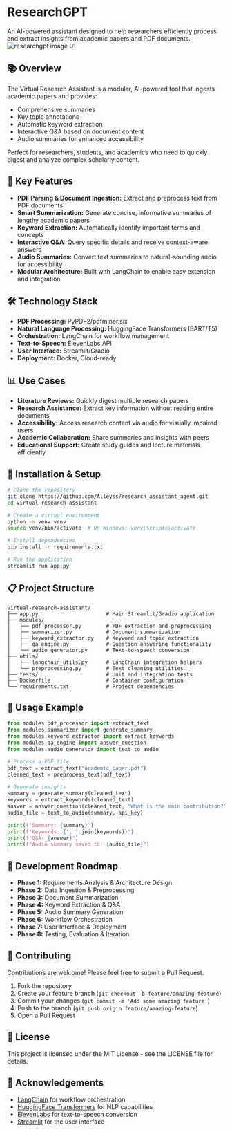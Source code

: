 # ResearchGPT

An AI-powered assistant designed to help researchers efficiently process and extract insights from academic papers and PDF documents.
![researchgpt image 01](https://github.com/user-attachments/assets/8319c2b3-f336-48df-8b6a-7eeac0eba776)
## 📚 Overview

The Virtual Research Assistant is a modular, AI-powered tool that ingests academic papers and provides:

- Comprehensive summaries
- Key topic annotations
- Automatic keyword extraction
- Interactive Q&A based on document content
- Audio summaries for enhanced accessibility

Perfect for researchers, students, and academics who need to quickly digest and analyze complex scholarly content.

## 🔧 Key Features

- **PDF Parsing & Document Ingestion:** Extract and preprocess text from PDF documents
- **Smart Summarization:** Generate concise, informative summaries of lengthy academic papers
- **Keyword Extraction:** Automatically identify important terms and concepts
- **Interactive Q&A:** Query specific details and receive context-aware answers
- **Audio Summaries:** Convert text summaries to natural-sounding audio for accessibility
- **Modular Architecture:** Built with LangChain to enable easy extension and integration

## 🛠️ Technology Stack

- **PDF Processing:** PyPDF2/pdfminer.six
- **Natural Language Processing:** HuggingFace Transformers (BART/T5)
- **Orchestration:** LangChain for workflow management
- **Text-to-Speech:** ElevenLabs API
- **User Interface:** Streamlit/Gradio
- **Deployment:** Docker, Cloud-ready

## 📊 Use Cases

- **Literature Reviews:** Quickly digest multiple research papers
- **Research Assistance:** Extract key information without reading entire documents
- **Accessibility:** Access research content via audio for visually impaired users
- **Academic Collaboration:** Share summaries and insights with peers
- **Educational Support:** Create study guides and lecture materials efficiently

## 🚀 Installation & Setup

```bash
# Clone the repository
git clone https://github.com/Alleyss/research_assistant_agent.git
cd virtual-research-assistant

# Create a virtual environment
python -m venv venv
source venv/bin/activate  # On Windows: venv\Scripts\activate

# Install dependencies
pip install -r requirements.txt

# Run the application
streamlit run app.py
```

## 📋 Project Structure

```
virtual-research-assistant/
├── app.py                      # Main Streamlit/Gradio application
├── modules/
│   ├── pdf_processor.py        # PDF extraction and preprocessing
│   ├── summarizer.py           # Document summarization
│   ├── keyword_extractor.py    # Keyword and topic extraction
│   ├── qa_engine.py            # Question answering functionality
│   └── audio_generator.py      # Text-to-speech conversion
├── utils/
│   ├── langchain_utils.py      # LangChain integration helpers
│   └── preprocessing.py        # Text cleaning utilities
├── tests/                      # Unit and integration tests
├── Dockerfile                  # Container configuration
└── requirements.txt            # Project dependencies
```

## 📝 Usage Example

```python
from modules.pdf_processor import extract_text
from modules.summarizer import generate_summary
from modules.keyword_extractor import extract_keywords
from modules.qa_engine import answer_question
from modules.audio_generator import text_to_audio

# Process a PDF file
pdf_text = extract_text("academic_paper.pdf")
cleaned_text = preprocess_text(pdf_text)

# Generate insights
summary = generate_summary(cleaned_text)
keywords = extract_keywords(cleaned_text)
answer = answer_question(cleaned_text, "What is the main contribution?")
audio_file = text_to_audio(summary, api_key)

print(f"Summary: {summary}")
print(f"Keywords: {', '.join(keywords)}")
print(f"Q&A: {answer}")
print(f"Audio summary saved to: {audio_file}")
```

## 🔄 Development Roadmap

- **Phase 1:** Requirements Analysis & Architecture Design
- **Phase 2:** Data Ingestion & Preprocessing
- **Phase 3:** Document Summarization
- **Phase 4:** Keyword Extraction & Q&A
- **Phase 5:** Audio Summary Generation
- **Phase 6:** Workflow Orchestration
- **Phase 7:** User Interface & Deployment
- **Phase 8:** Testing, Evaluation & Iteration

## 🤝 Contributing

Contributions are welcome! Please feel free to submit a Pull Request.

1. Fork the repository
2. Create your feature branch (`git checkout -b feature/amazing-feature`)
3. Commit your changes (`git commit -m 'Add some amazing feature'`)
4. Push to the branch (`git push origin feature/amazing-feature`)
5. Open a Pull Request

## 📄 License

This project is licensed under the MIT License - see the LICENSE file for details.

## 🙏 Acknowledgements

- [LangChain](https://github.com/hwchase17/langchain) for workflow orchestration
- [HuggingFace Transformers](https://github.com/huggingface/transformers) for NLP capabilities
- [ElevenLabs](https://elevenlabs.io/) for text-to-speech conversion
- [Streamlit](https://streamlit.io/) for the user interface
